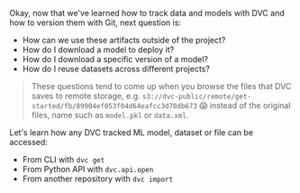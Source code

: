 Okay, now that we've learned how to track data and models with DVC and how to
version them with Git, next question is:

* How can we use these artifacts outside of the project?
* How do I download a model to deploy it?
* How do I download a specific version of a model?
* How do I reuse datasets across different projects?

> These questions tend to come up when you browse the files that DVC saves to
> remote storage, e.g.
> `s3://dvc-public/remote/get-started/fb/89904ef053f04d64eafcc3d70db673` 😱
> instead of the original files, name such as `model.pkl` or `data.xml`.

Let's learn how any DVC tracked ML model, dataset or file can be accessed:

* From CLI with `dvc get`
* From Python API with `dvc.api.open`
* From another repository with `dvc import`
